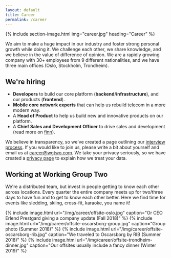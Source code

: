 ```yaml
---
layout: default
title: Career
permalink: /career
---
```


{% include section-image.html img="career.jpg" heading="Career" %}

We aim to make a huge impact in our industry and foster strong personal growth while doing it.
We challenge each other, we share knowledge, and we believe in the value of difference of opinion.
We are a rapidly growing company with 30+ employees from 9 different nationalities,
and we have three main offices (Oslo, Stockholm, Trondheim).

## We're hiring
* **Developers** to build our core platform (**backend**/**infrastructure**), and our products (**frontend**).
* **Mobile core network experts** that can help us rebuild telecom in a more modern way.
* A **Head of Product** to help us build new and innovative products on our platform.
* A **Chief Sales and Development Officer** to drive sales and development (read more on [finn](https://www.finn.no/job/management/ad.html?finnkode=147932821)).

We believe in transparency, so we've created a page outlining our [interview process](/our-interview-process).
If you would like to join us, please write a bit about yourself and email us at <career@wgtwo.com>.
We take your privacy seriously, so we have created a [privacy page](/privacy) to explain how we treat your data.

## Working at Working Group Two
We're a distributed team, but invest in people getting to know each other across locations.
Every quarter the entire company meets up for two/three days to have fun and to get to know each other better.
Here we find time for events like sledding, skiing, cross-fit, karaoke, you name it!

<div class="uk-child-width-1-2@m" uk-grid uk-lightbox="animation: scale">
    {% include image.html url="/img/career/offsite-oslo.jpg" caption="Or CEO Erlend Prestgard giving a company update (Fall 2018)" %}
    {% include image.html url="/img/career/offsite-oscarsborg-group.jpg" caption="Group photo (Summer 2018)" %}
    {% include image.html url="/img/career/offsite-oscarsborg-rib.jpg" caption="We traveled to Oscarsborg by RIB (Summer 2018)" %}
    {% include image.html url="/img/career/offsite-trondheim-dinner.jpg" caption="Our offsites usually include a fancy dinner (Winter 2019)" %}
</div>
